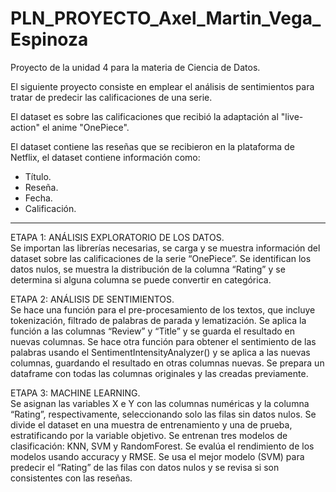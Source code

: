 # PLN_PROYECTO_Axel_Martin_Vega_Espinoza
Proyecto de la unidad 4 para la materia de Ciencia de Datos.     

El siguiente proyecto consiste en emplear el análisis de sentimientos para tratar de predecir las calificaciones de una serie.

El dataset es sobre las calificaciones que recibió la adaptación al "live-action" el anime "OnePiece".

El dataset contiene las reseñas que se recibieron en la plataforma de Netflix, el dataset contiene información como:

<ul>
    <li>Título.</li>
    <li>Reseña.</li>
    <li>Fecha.</li>
    <li>Calificación.</li>
</ul>

__________________________

ETAPA 1: ANÁLISIS EXPLORATORIO DE LOS DATOS.     
Se importan las librerías necesarias, se carga y se muestra información del dataset sobre las calificaciones de la serie “OnePiece”. Se identifican los datos nulos, se muestra la distribución de la columna “Rating” y se determina si alguna columna se puede convertir en categórica.    


ETAPA 2: ANÁLISIS DE SENTIMIENTOS.    
Se hace una función para el pre-procesamiento de los textos, que incluye tokenización, filtrado de palabras de parada y lematización. Se aplica la función a las columnas “Review” y “Title” y se guarda el resultado en nuevas columnas. Se hace otra función para obtener el sentimiento de las palabras usando el SentimentIntensityAnalyzer() y se aplica a las nuevas columnas, guardando el resultado en otras columnas nuevas. Se prepara un dataframe con todas las columnas originales y las creadas previamente.    


ETAPA 3: MACHINE LEARNING.     
Se asignan las variables X e Y con las columnas numéricas y la columna “Rating”, respectivamente, seleccionando solo las filas sin datos nulos. Se divide el dataset en una muestra de entrenamiento y una de prueba, estratificando por la variable objetivo. Se entrenan tres modelos de clasificación: KNN, SVM y RandomForest. Se evalúa el rendimiento de los modelos usando accuracy y RMSE. Se usa el mejor modelo (SVM) para predecir el “Rating” de las filas con datos nulos y se revisa si son consistentes con las reseñas.
